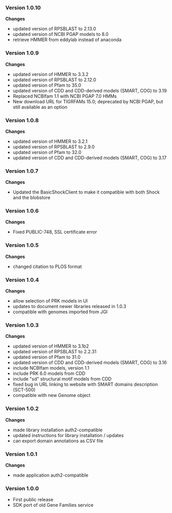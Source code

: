 ### Version 1.0.10
__Changes__
- updated version of RPSBLAST to 2.13.0
- updated version of NCBI PGAP models to 8.0
- retrieve HMMER from eddylab instead of anaconda

### Version 1.0.9
__Changes__
- updated version of HMMER to 3.3.2
- updated version of RPSBLAST to 2.12.0
- updated version of Pfam to 35.0
- updated version of CDD and CDD-derived models (SMART, COG) to 3.19
- Replaced NCBIfam 1.1 with NCBI PGAP 7.0 HMMs
- New download URL for TIGRFAMs 15.0; deprecated by NCBI PGAP, but still available as an option

### Version 1.0.8
__Changes__
- updated version of HMMER to 3.2.1
- updated version of RPSBLAST to 2.9.0
- updated version of Pfam to 32.0
- updated version of CDD and CDD-derived models (SMART, COG) to 3.17

### Version 1.0.7
__Changes__
- Updated the BasicShockClient to make it compatible with both Shock and the
  blobstore

### Version 1.0.6
__Changes__
- Fixed PUBLIC-748, SSL certificate error

### Version 1.0.5
__Changes__
- changed citation to PLOS format

### Version 1.0.4
__Changes__
- allow selection of PRK models in UI
- updates to document newer libraries released in 1.0.3
- compatible with genomes imported from JGI

### Version 1.0.3
__Changes__
- updated version of HMMER to 3.1b2
- updated version of RPSBLAST to 2.2.31
- updated version of Pfam to 31.0
- updated version of CDD and CDD-derived models (SMART, COG) to 3.16
- include NCBIfam models, version 1.1
- include PRK 6.0 models from CDD
- include "sd" structural motif models from CDD
- fixed bug in URL linking to website with SMART domains description (SCT-500)
- compatible with new Genome object

### Version 1.0.2
__Changes__
- made library installation auth2-compatible
- updated instructions for library installation / updates
- can export domain annotations as CSV file

### Version 1.0.1
__Changes__
- made application auth2-compatible

### Version 1.0.0
- First public release
- SDK port of old Gene Families service
